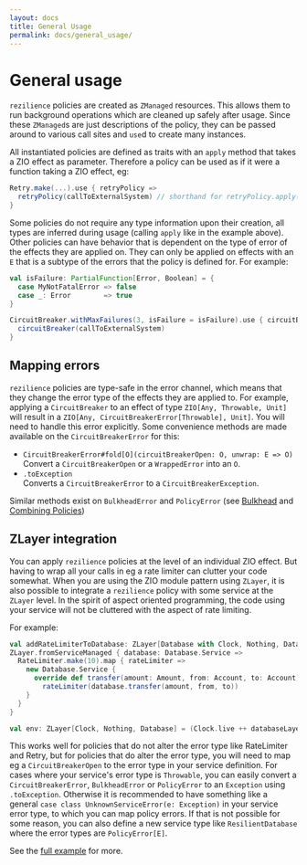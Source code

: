 ```yaml
---
layout: docs
title: General Usage
permalink: docs/general_usage/
---
```


# General usage

`rezilience` policies are created as `ZManaged` resources. This allows them to run background operations which are cleaned up safely after usage. Since these `ZManaged`s are just descriptions of the policy, they can be passed around to various call sites and `use`d to create many instances.

All instantiated policies are defined as traits with an `apply` method that takes a ZIO effect as parameter. Therefore a policy can be used as if it were a function taking a ZIO effect, eg:

```scala
Retry.make(...).use { retryPolicy => 
  retryPolicy(callToExternalSystem) // shorthand for retryPolicy.apply(callToExternalSystem) 
}
```

Some policies do not require any type information upon their creation, all types are inferred during usage (calling `apply` like in the example above). Other policies can have behavior that is dependent on the type of error of the effects they are applied on. They can only be applied on effects with an `E` that is a subtype of the errors that the policy is defined for. For example:

```scala
val isFailure: PartialFunction[Error, Boolean] = {
  case MyNotFatalError => false
  case _: Error        => true
}

CircuitBreaker.withMaxFailures(3, isFailure = isFailure).use { circuitBreaker => 
  circuitBreaker(callToExternalSystem) 
}
```

## Mapping errors

`rezilience` policies are type-safe in the error channel, which means that they change the error type of the effects they are applied to. For example, applying a `CircuitBreaker` to an effect of type `ZIO[Any, Throwable, Unit]` will result in a `ZIO[Any, CircuitBreakerError[Throwable], Unit]`. You will need to handle this error explicitly. Some convenience methods are made available on the `CircuitBreakerError` for this:

* `CircuitBreakerError#fold[O](circuitBreakerOpen: O, unwrap: E => O)`  
  Convert a `CircuitBreakerOpen` or a `WrappedError` into an `O`.
* `.toException`  
  Converts a `CircuitBreakerError` to a `CircuitBreakerException`.

Similar methods exist on `BulkheadError` and `PolicyError` (see [Bulkhead](bulkhead.md) and [Combining Policies](combining.md))

## ZLayer integration
You can apply `rezilience` policies at the level of an individual ZIO effect. But having to wrap all your calls in eg a rate limiter can clutter your code somewhat. When you are using the ZIO module pattern using `ZLayer`, it is also possible to integrate a `rezilience` policy with some service at the `ZLayer` level. In the spirit of aspect oriented programming, the code using your service will not be cluttered with the aspect of rate limiting.

For example:

```scala
val addRateLimiterToDatabase: ZLayer[Database with Clock, Nothing, Database] =
ZLayer.fromServiceManaged { database: Database.Service =>
  RateLimiter.make(10).map { rateLimiter =>
    new Database.Service {
      override def transfer(amount: Amount, from: Account, to: Account): ZIO[Any, Throwable, Unit] =
        rateLimiter(database.transfer(amount, from, to))
    }
  }
}

val env: ZLayer[Clock, Nothing, Database] = (Clock.live ++ databaseLayer) >>> addRateLimiterToDatabase
```

This works well for policies that do not alter the error type like RateLimiter and Retry, but for policies that do alter the error type, you will need to map eg a `CircuitBreakerOpen` to the error type in your service definition. For cases where your service's error type is `Throwable`, you can easily convert a `CircuitBreakerError`, `BulkheadError` or `PolicyError` to an `Exception` using `.toException`. Otherwise it is recommended to have something like a general `case class UnknownServiceError(e: Exception)` in your service error type, to which you can map policy errors. If that is not possible for some reason, you can also define a new service type like `ResilientDatabase` where the error types are `PolicyError[E]`.

See the [full example](rezilience/shared/src/test/scala/nl/vroste/rezilience/examples/ZLayerIntegrationExample.scala) for more.